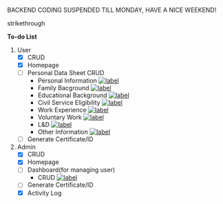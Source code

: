 BACKEND CODING SUSPENDED TILL MONDAY, HAVE A NICE WEEKEND!

strikethrough 

<strong>To-do List</strong>

1. User
    - [x] CRUD
    - [x] Homepage
    - [ ] Personal Data Sheet CRUD
        - Personal Information [![label](https://img.shields.io/badge/status-done-blue)](#)
        - Family Bacground [![label](https://img.shields.io/badge/status-in--progress-orange)](#)
        - Educational Background [![label](https://img.shields.io/badge/status-halted-red)](#)
        - Civil Service Eligibility [![label](https://img.shields.io/badge/status-halted-red)](#)
        - Work Experience [![label](https://img.shields.io/badge/status-halted-red)](#)
        - Voluntary Work [![label](https://img.shields.io/badge/status-halted-red)](#)
        - L&D [![label](https://img.shields.io/badge/status-halted-red)](#)
        - Other Information [![label](https://img.shields.io/badge/status-in--progress-orange)](#)
    - [ ] Generate Certificate/ID

2. Admin
    - [x] CRUD
    - [x] Homepage
    - [ ] Dashboard(for managing user)
        - CRUD [![label](https://img.shields.io/badge/status-in--progress-orange)](#)
    - [ ] Generate Certificate/ID
    - [x] Activity Log

<!-- USE THIS AS LABEL
[![label](https://img.shields.io/badge/status-done-blue)](#)
[![label](https://img.shields.io/badge/status-halted-red)](#)
[![label](https://img.shields.io/badge/status-in--progress-orange)](#)
 -->